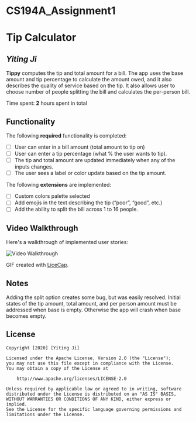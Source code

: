 # CS194A_Assignment1

# Tip Calculator 

## *Yiting Ji*

**Tippy** computes the tip and total amount for a bill. The app uses the base amount and tip percentage to calculate the amount owed, and it also describes the quality of service based on the tip. It also allows user to choose number of people splitting the bill and calculates the per-person bill.

Time spent: **2** hours spent in total

## Functionality 

The following **required** functionality is completed:

* [ ] User can enter in a bill amount (total amount to tip on)
* [ ] User can enter a tip percentage (what % the user wants to tip).
* [ ] The tip and total amount are updated immediately when any of the inputs changes.
* [ ] The user sees a label or color update based on the tip amount. 

The following **extensions** are implemented:

* [ ] Custom colors palette selected
* [ ] Add emojis in the text describing the tip (“poor”, “good”, etc.)
* [ ] Add the ability to split the bill across 1 to 16 people.

## Video Walkthrough

Here's a walkthrough of implemented user stories:

<img src='http://i.imgur.com/link/to/your/gif/file.gif' title='Video Walkthrough' width='' alt='Video Walkthrough' />

GIF created with [LiceCap](http://www.cockos.com/licecap/).

## Notes

Adding the split option creates some bug, but was easily resolved.
Initial states of the tip amount, total amount, and per person amount must be addressed when base is empty. Otherwise the app will crash when base becomes empty. 

## License

    Copyright [2020] [Yiting Ji]

    Licensed under the Apache License, Version 2.0 (the "License");
    you may not use this file except in compliance with the License.
    You may obtain a copy of the License at

        http://www.apache.org/licenses/LICENSE-2.0

    Unless required by applicable law or agreed to in writing, software
    distributed under the License is distributed on an "AS IS" BASIS,
    WITHOUT WARRANTIES OR CONDITIONS OF ANY KIND, either express or implied.
    See the License for the specific language governing permissions and
    limitations under the License.
